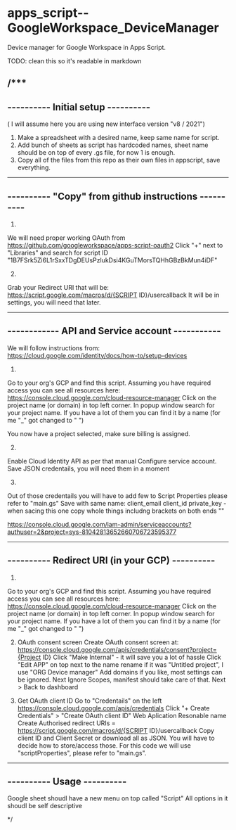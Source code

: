 # apps_script--GoogleWorkspace_DeviceManager
Device manager for Google Workspace in Apps Script.

TODO: clean this so it's readable in markdown

/***
-----------------------------------
---------- Initial setup ----------
-----------------------------------
( I will assume here you are using new interface version "v8 / 2021")
1. Make a spreadsheet with a desired name, keep same name for script.
2. Add bunch of sheets as script has hardcoded names, sheet name should be on top of every .gs file, for now 1 is enough.
3. Copy all of the files from this repo as their own files in appscript, save everything.

-----------------------------------------------------
---------- "Copy" from github instructions ----------
-----------------------------------------------------
1.
We will need proper working OAuth from https://github.com/googleworkspace/apps-script-oauth2
Click "+" next to "Libraries" and search for script ID "1B7FSrk5Zi6L1rSxxTDgDEUsPzlukDsi4KGuTMorsTQHhGBzBkMun4iDF"

2.
Grab your Redirect URI that will be: https://script.google.com/macros/d/{SCRIPT ID}/usercallback
It will be in settings, you will need that later.

-------------------------------------------------
------------  API and Service account -----------
-------------------------------------------------
We will follow instructions from: https://cloud.google.com/identity/docs/how-to/setup-devices

1. 
Go to your org's GCP and find this script.
Assuming you have required access you can see all resources here: https://console.cloud.google.com/cloud-resource-manager
Click on the project name (or domain) in top left corner.
In popup window search for your project name.
If you have a lot of them you can find it by a name (for me "_" got changed to " ")

You now have a project selected, make sure billing is assigned.

2.
Enable Cloud Identity API as per that manual
Configure service account.
Save JSON credentails, you will need them in a moment

3. 
Out of those credentails you will have to add few to Script Properties please refer to "main.gs"
Save with same name:
client_email
client_id
private_key - when sacing this one copy whole things includng brackets on both ends ""


https://console.cloud.google.com/iam-admin/serviceaccounts?authuser=2&project=sys-81042813652660706723595377

-------------------------------------------------
----------  Redirect URI (in your GCP) ----------
-------------------------------------------------
1. 
Go to your org's GCP and find this script.
Assuming you have required access you can see all resources here: https://console.cloud.google.com/cloud-resource-manager
Click on the project name (or domain) in top left corner.
In popup window search for your project name.
If you have a lot of them you can find it by a name (for me "_" got changed to " ")

2. OAuth consent screen
Create OAuth consent screen at: https://console.cloud.google.com/apis/credentials/consent?project={Project ID}
Click "Make Internal" - it will save you a lot of hassle
Click "Edit APP" on top next to the name
rename if it was "Untitled project", I use "ORG Device manager"
Add domains if you like, most settings can be ignored.
Next
Ignore Scopes, manifest should take care of that.
Next > Back to dashboard

3. Get OAuth client ID
Go to "Credentails" on the left https://console.cloud.google.com/apis/credentials
Click "+ Create Credentials" > "Create OAuth client ID"
Web Aplication
Resonable name
Create
Authorised redirect URIs = https://script.google.com/macros/d/{SCRIPT ID}/usercallback
Copy client ID and Client Secret or download all as JSON.
You will have to decide how to store/access those. For this code we will use "scriptProperties", please refer to "main.gs".


-----------------------------
----------  Usage  ----------
-----------------------------

Google sheet shoudl have a new menu on top called "Script"
All options in it shoudl be self descriptive





 */
